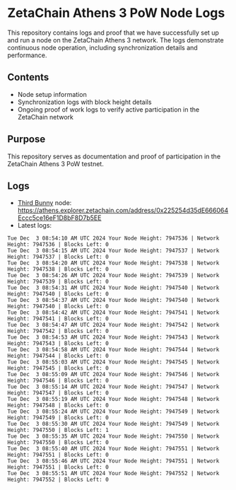 # ZetaChain Athens 3 PoW Node Logs
This repository contains logs and proof that we have successfully set up and run a node on the ZetaChain Athens 3 network. The logs demonstrate continuous node operation, including synchronization details and performance.

## Contents
- Node setup information
- Synchronization logs with block height details
- Ongoing proof of work logs to verify active participation in the ZetaChain network

## Purpose
This repository serves as documentation and proof of participation in the ZetaChain Athens 3 PoW testnet.

## Logs

- [Third Bunny](https://thirdbunny.xyz/) node: https://athens.explorer.zetachain.com/address/0x225254d35dE666064Eccc5ce16eF1D8bF8D7b5EE
- Latest logs:
```
Tue Dec  3 08:54:10 AM UTC 2024 Your Node Height: 7947536 | Network Height: 7947536 | Blocks Left: 0
Tue Dec  3 08:54:15 AM UTC 2024 Your Node Height: 7947537 | Network Height: 7947537 | Blocks Left: 0
Tue Dec  3 08:54:20 AM UTC 2024 Your Node Height: 7947538 | Network Height: 7947538 | Blocks Left: 0
Tue Dec  3 08:54:26 AM UTC 2024 Your Node Height: 7947539 | Network Height: 7947539 | Blocks Left: 0
Tue Dec  3 08:54:31 AM UTC 2024 Your Node Height: 7947540 | Network Height: 7947540 | Blocks Left: 0
Tue Dec  3 08:54:37 AM UTC 2024 Your Node Height: 7947540 | Network Height: 7947540 | Blocks Left: 0
Tue Dec  3 08:54:42 AM UTC 2024 Your Node Height: 7947541 | Network Height: 7947541 | Blocks Left: 0
Tue Dec  3 08:54:47 AM UTC 2024 Your Node Height: 7947542 | Network Height: 7947542 | Blocks Left: 0
Tue Dec  3 08:54:53 AM UTC 2024 Your Node Height: 7947543 | Network Height: 7947543 | Blocks Left: 0
Tue Dec  3 08:54:58 AM UTC 2024 Your Node Height: 7947544 | Network Height: 7947544 | Blocks Left: 0
Tue Dec  3 08:55:03 AM UTC 2024 Your Node Height: 7947545 | Network Height: 7947545 | Blocks Left: 0
Tue Dec  3 08:55:09 AM UTC 2024 Your Node Height: 7947546 | Network Height: 7947546 | Blocks Left: 0
Tue Dec  3 08:55:14 AM UTC 2024 Your Node Height: 7947547 | Network Height: 7947547 | Blocks Left: 0
Tue Dec  3 08:55:19 AM UTC 2024 Your Node Height: 7947548 | Network Height: 7947548 | Blocks Left: 0
Tue Dec  3 08:55:24 AM UTC 2024 Your Node Height: 7947549 | Network Height: 7947549 | Blocks Left: 0
Tue Dec  3 08:55:30 AM UTC 2024 Your Node Height: 7947549 | Network Height: 7947550 | Blocks Left: 1
Tue Dec  3 08:55:35 AM UTC 2024 Your Node Height: 7947550 | Network Height: 7947550 | Blocks Left: 0
Tue Dec  3 08:55:40 AM UTC 2024 Your Node Height: 7947551 | Network Height: 7947551 | Blocks Left: 0
Tue Dec  3 08:55:46 AM UTC 2024 Your Node Height: 7947551 | Network Height: 7947551 | Blocks Left: 0
Tue Dec  3 08:55:51 AM UTC 2024 Your Node Height: 7947552 | Network Height: 7947552 | Blocks Left: 0
```
